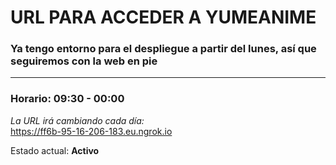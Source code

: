 # URL PARA ACCEDER A YUMEANIME

### Ya tengo entorno para el despliegue a partir del lunes, así que seguiremos con la web en pie

---

### Horario: 09:30 - 00:00

*La URL irá cambiando cada día:*  
https://ff6b-95-16-206-183.eu.ngrok.io

Estado actual: **Activo**
